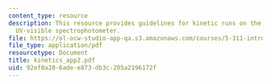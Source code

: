 ```yaml
---
content_type: resource
description: This resource provides guidelines for kinetic runs on the Cary 100 Scan
  UV-visible spectrophotometer.
file: https://ol-ocw-studio-app-qa.s3.amazonaws.com/courses/5-311-introductory-chemical-experimentation-fall-2005/92ef0a206adee873db3c205a2196172f_kinetics_app2.pdf
file_type: application/pdf
resourcetype: Document
title: kinetics_app2.pdf
uid: 92ef0a20-6ade-e873-db3c-205a2196172f
---
```

